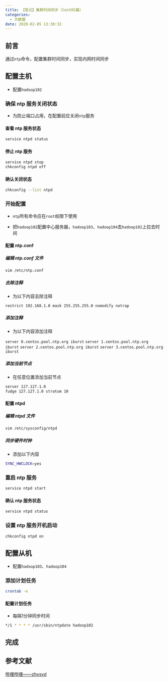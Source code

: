 ```yaml
---
title: 【笔记】集群时间同步（CentOS篇）
categories:
  - 大数据
date: 2020-02-05 13:30:32
---
```


## 前言

通过`ntp`命令，配置集群时间同步，实现内网时间同步

<!-- more -->

## 配置主机

- 配置`hadoop102`

### 确保 ntp 服务关闭状态

- 为防止端口占用，在配置前应关闭`ntp`服务

#### 查看 ntp 服务状态

``` sh
service ntpd status
```

#### 停止 ntp 服务

``` sh
service ntpd stop
chkconfig ntpd off
```

#### 确认关闭状态

``` sh
chkconfig --list ntpd
```

### 开始配置

- `ntp`所有命令应在`root`权限下使用

- 把`hadoop102`配置中心服务器，`hadoop103`、`hadoop104`去`hadoop102`上拉去时间

#### 配置 ntp.conf

##### 编辑 ntp.conf 文件

``` sh
vim /etc/ntp.conf
```

##### 去除注释

- 为以下内容去除注释

`restrict 192.168.1.0 mask 255.255.255.0 nomodify notrap`

##### 添加注释

- 为以下内容添加注释

`server 0.centos.pool.ntp.org iburst`
`server 1.centos.pool.ntp.org iburst`
`server 2.centos.pool.ntp.org iburst`
`server 3.centos.pool.ntp.org iburst`

##### 添加当前节点

- 在任意位置添加当前节点

``` sh
server 127.127.1.0
fudge 127.127.1.0 stratum 10
```

#### 配置 ntpd

##### 编辑 ntpd 文件

``` sh
vim /etc/sysconfig/ntpd
```

##### 同步硬件时钟

- 添加以下内容

``` sh
SYNC_HWCLOCK=yes
```

### 重启 ntp 服务

``` sh
service ntpd start
```

#### 确认 ntp 服务状态

``` sh
service ntpd status
```

### 设置 ntp 服务开机启动

``` sh
chkconfig ntpd on
```

## 配置从机

- 配置`hadoop103`、`hadoop104`

### 添加计划任务

``` sh
crontab -e
```

#### 配置计划任务

- 每隔1分钟同步时间

``` sh
*/1 * * * * /usr/sbin/ntpdate hadoop102
```

## 完成

## 参考文献

[哔哩哔哩——zhvsvd](https://www.bilibili.com/video/av64039568)

